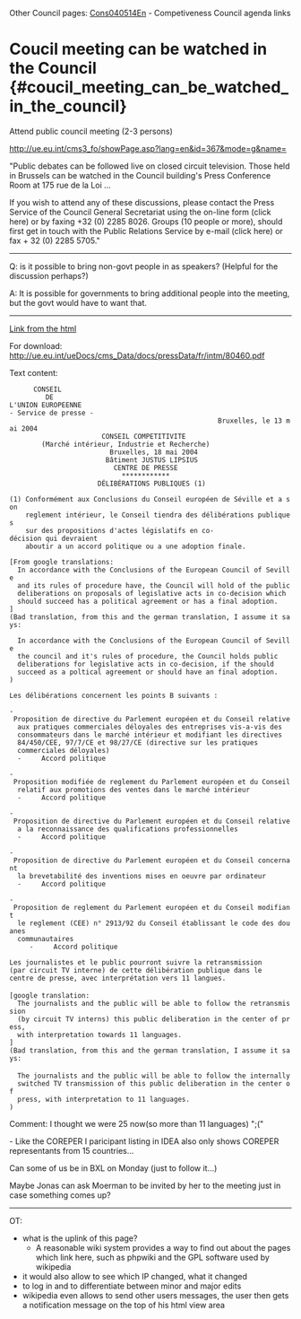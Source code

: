 Other Council pages: [Cons040514En](Cons040514En "wikilink") -
Competiveness Council agenda links

# Coucil meeting can be watched in the Council {#coucil_meeting_can_be_watched_in_the_council}

Attend public council meeting (2-3 persons)

<http://ue.eu.int/cms3_fo/showPage.asp?lang=en&id=367&mode=g&name=>

\"Public debates can be followed live on closed circuit television.
Those held in Brussels can be watched in the Council building\'s Press
Conference Room at 175 rue de la Loi \...

If you wish to attend any of these discussions, please contact the Press
Service of the Council General Secretariat using the on-line form (click
here) or by faxing +32 (0) 2285 8026. Groups (10 people or more), should
first get in touch with the Public Relations Service by e-mail (click
here) or fax + 32 (0) 2285 5705.\"

------------------------------------------------------------------------

Q: is it possible to bring non-govt people in as speakers? (Helpful for
the discussion perhaps?)

A: It is possible for governments to bring additional people into the
meeting, but the govt would have to want that.

------------------------------------------------------------------------

[Link from the
html](http://ue.eu.int/cms3_applications/Applications/newsRoom/LoadDocument.asp?directory=fr/intm/&filename=80460.pdf "wikilink")

For download:
<http://ue.eu.int/ueDocs/cms_Data/docs/pressData/fr/intm/80460.pdf>

Text content:

`      CONSEIL`\
`         DE`\
`L'UNION EUROPEENNE`\
`- Service de presse -`\
`                                                    Bruxelles, le 13 mai 2004`\
`                       CONSEIL COMPETITIVITE`\
`        (Marché intérieur, Industrie et Recherche)`\
`                         Bruxelles, 18 mai 2004`\
`                        Bâtiment JUSTUS LIPSIUS`\
`                          CENTRE DE PRESSE`\
`                            ************`\
`                      DÉLIBÉRATIONS PUBLIQUES (1)`

`(1) Conformément aux Conclusions du Conseil européen de Séville et a son`\
`    reglement intérieur, le Conseil tiendra des délibérations publiques`\
`    sur des propositions d'actes législatifs en co-décision qui devraient`\
`    aboutir a un accord politique ou a une adoption finale.`

`[From google translations:`\
`  In accordance with the Conclusions of the European Council of Seville`\
`  and its rules of procedure have, the Council will hold of the public`\
`  deliberations on proposals of legislative acts in co-decision which`\
`  should succeed has a political agreement or has a final adoption.`\
`]`\
`(Bad translation, from this and the german translation, I assume it says:`

`  In accordance with the Conclusions of the European Council of Seville`\
`  the council and it's rules of procedure, the Council holds public`\
`  deliberations for legislative acts in co-decision, if the should`\
`  succeed as a poltical agreement or should have an final adoption.`\
`)`

`Les délibérations concernent les points B suivants :`

`- Proposition de directive du Parlement européen et du Conseil relative`\
`  aux pratiques commerciales déloyales des entreprises vis-a-vis des`\
`  consommateurs dans le marché intérieur et modifiant les directives`\
`  84/450/CEE, 97/7/CE et 98/27/CE (directive sur les pratiques`\
`  commerciales déloyales)`\
`  -     Accord politique`

`- Proposition modifiée de reglement du Parlement européen et du Conseil`\
`  relatif aux promotions des ventes dans le marché intérieur`\
`  -     Accord politique`

`- Proposition de directive du Parlement européen et du Conseil relative`\
`  a la reconnaissance des qualifications professionnelles`\
`  -     Accord politique`

`- Proposition de directive du Parlement européen et du Conseil concernant`\
`  la brevetabilité des inventions mises en oeuvre par ordinateur`\
`  -     Accord politique`

`- Proposition de reglement du Parlement européen et du Conseil modifiant`\
`  le reglement (CEE) n° 2913/92 du Conseil établissant le code des douanes`\
`  communautaires`\
`     -     Accord politique`

`Les journalistes et le public pourront suivre la retransmission`\
`(par circuit TV interne) de cette délibération publique dans le`\
`centre de presse, avec interprétation vers 11 langues.`\
\
`[google translation:`\
`  The journalists and the public will be able to follow the retransmission`\
`  (by circuit TV interns) this public deliberation in the center of press,`\
`  with interpretation towards 11 languages.`\
`]`\
`(Bad translation, from this and the german translation, I assume it says:`\
\
`  The journalists and the public will be able to follow the internally`\
`  switched TV transmission of this public deliberation in the center of`\
`  press, with interpretation to 11 languages.`\
`)`

Comment: I thought we were 25 now(so more than 11 languages) \";(\"

\- Like the COREPER I paricipant listing in IDEA also only shows COREPER
representants from 15 countries\...

Can some of us be in BXL on Monday (just to follow it\...)

Maybe Jonas can ask Moerman to be invited by her to the meeting just in
case something comes up?

------------------------------------------------------------------------

OT:

-   what is the uplink of this page?
    -   A reasonable wiki system provides a way to find out about the
        pages which link here, such as phpwiki and the GPL software used
        by wikipedia
-   it would also allow to see which IP changed, what it changed
-   to log in and to differentiate between minor and major edits
-   wikipedia even allows to send other users messages, the user then
    gets a notification message on the top of his html view area
